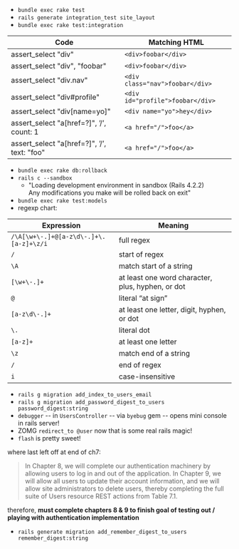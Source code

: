 * `bundle exec rake test`
* `rails generate integration_test site_layout`
* `bundle exec rake test:integration`

Code | Matching HTML
-----|--------------
assert_select "div" | `<div>foobar</div>`
assert_select "div", "foobar" | `<div>foobar</div>`
assert_select "div.nav" | `<div class="nav">foobar</div>`
assert_select "div#profile" | `<div id="profile">foobar</div>`
assert_select "div[name=yo]" | `<div name="yo">hey</div>`
assert_select "a[href=?]", ’/’, count: 1 | `<a href="/">foo</a>`
assert_select "a[href=?]", ’/’, text: "foo" | `<a href="/">foo</a>`

* `bundle exec rake db:rollback`
* `rails c --sandbox`
   * "Loading development environment in sandbox (Rails 4.2.2)  
   Any modifications you make will be rolled back on exit"
* `bundle exec rake test:models`
* regexp chart:

Expression | Meaning
-----------|--------
`/\A[\w+\-.]+@[a-z\d\-.]+\.[a-z]+\z/i` | full regex
`/` | start of regex
`\A` | match start of a string
`[\w+\-.]+` | at least one word character, plus, hyphen, or dot
`@` | literal “at sign”
`[a-z\d\-.]+` | at least one letter, digit, hyphen, or dot
`\.` | literal dot
`[a-z]+` | at least one letter
`\z` | match end of a string
`/` | end of regex
`i` | case-insensitive

* `rails g migration add_index_to_users_email`
* `rails g migration add_password_digest_to_users password_digest:string`
* `debugger` -- in `UsersController` -- via `byebug` gem -- opens mini console in rails server!
* ZOMG `redirect_to @user` now that is some real rails magic!
* `flash` is pretty sweet!

where last left off at end of ch7:
> In Chapter 8, we will complete our authentication machinery by allowing users to log in and out of the application. In Chapter 9, we will allow all users to update their account information, and we will allow site administrators to delete users, thereby completing the full suite of Users resource REST actions from Table 7.1.

therefore, __must complete chapters 8 & 9 to finish goal of testing out / playing with authentication implementation__

* `rails generate migration add_remember_digest_to_users remember_digest:string`
